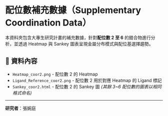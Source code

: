 # 配位數補充數據（Supplementary Coordination Data）

本資料夾包含大專生研究計畫的補充數據，針對**配位數 2 至 6** 的錯合物進行分析，並透過 Heatmap 與 Sankey 圖表呈現金屬分布模式與配位基選擇趨勢。

## 📂 資料內容
- `Heatmap_coor2.png` - 配位數 2 的 Heatmap
- `Ligand_Reference_coor2.png` - 配位數 2 用於對應 Heatmap 的 Ligand 標記
- `Sankey_coor2.html` - 配位數 2 的 Sankey 圖
*(其餘 3~6 配位數的圖表以相同格式命名)*
---
  **研究者**：張婉庭  
